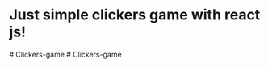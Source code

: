 <h1>Just simple clickers game with react js!</h1>#   C l i c k e r s - g a m e  
 #   C l i c k e r s - g a m e  
 
